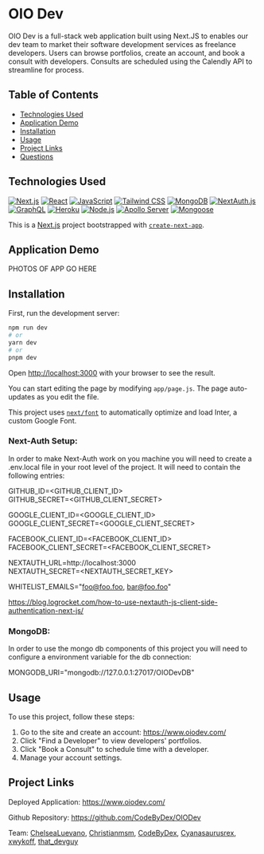 # OIO Dev 

OIO Dev is a full-stack web application built using Next.JS to enables our dev team to market their software development services as freelance developers. Users can browse portfolios, create an account, and book a consult with developers. Consults are scheduled using the Calendly API to streamline for process.

## Table of Contents
- [Technologies Used](#technologies-used)
- [Application Demo](#application-demo)
- [Installation](#installation)
- [Usage](#usage)
- [Project Links](#project-links)
- [Questions](#questions)


## Technologies Used
[![Next.js](https://img.shields.io/badge/Next.js-v12.0.7-black)](https://nextjs.org/)
[![React](https://img.shields.io/badge/React-v17.0.2-blue)](https://reactjs.org/)
[![JavaScript](https://img.shields.io/badge/JavaScript-ES6+-yellow)](https://www.ecma-international.org/ecma-262/)
[![Tailwind CSS](https://img.shields.io/badge/Tailwind_CSS-v2.2.19-38B2AC)](https://tailwindcss.com/)
[![MongoDB](https://img.shields.io/badge/MongoDB-v5.0-green)](https://www.mongodb.com/)
[![NextAuth.js](https://img.shields.io/badge/NextAuth.js-v4.1.0-000000)](https://next-auth.js.org/)
[![GraphQL](https://img.shields.io/badge/GraphQL-v15.6.0-pink)](https://graphql.org/)
[![Heroku](https://img.shields.io/badge/Heroku-deployed-purple)](https://www.heroku.com/)
[![Node.js](https://img.shields.io/badge/Node.js-v14.17.0-green)](https://nodejs.org/)
[![Apollo Server](https://img.shields.io/badge/Apollo_Server-v3.4.0-blue)](https://www.apollographql.com/)
[![Mongoose](https://img.shields.io/badge/Mongoose-v6.1.2-880000)](https://mongoosejs.com/)

This is a [Next.js](https://nextjs.org/) project bootstrapped with [`create-next-app`](https://github.com/vercel/next.js/tree/canary/packages/create-next-app).


## Application Demo
PHOTOS OF APP GO HERE

## Installation

First, run the development server:

```bash
npm run dev
# or
yarn dev
# or
pnpm dev
```

Open [http://localhost:3000](http://localhost:3000) with your browser to see the result.

You can start editing the page by modifying `app/page.js`. The page auto-updates as you edit the file.

This project uses [`next/font`](https://nextjs.org/docs/basic-features/font-optimization) to automatically optimize and load Inter, a custom Google Font.

### Next-Auth Setup:
In order to make Next-Auth work on you machine you will need to create a .env.local file in your root level of the project.  It will need to contain the following entries:

GITHUB_ID=<GITHUB_CLIENT_ID>  
GITHUB_SECRET=<GITHUB_CLIENT_SECRET>  

GOOGLE_CLIENT_ID=<GOOGLE_CLIENT_ID>  
GOOGLE_CLIENT_SECRET=<GOOGLE_CLIENT_SECRET>  

FACEBOOK_CLIENT_ID=<FACEBOOK_CLIENT_ID>  
FACEBOOK_CLIENT_SECRET=<FACEBOOK_CLIENT_SECRET>  

NEXTAUTH_URL=http://localhost:3000  
NEXTAUTH_SECRET=<NEXTAUTH_SECRET_KEY>

WHITELIST_EMAILS="foo@foo.foo, bar@foo.foo"  
  
https://blog.logrocket.com/how-to-use-nextauth-js-client-side-authentication-next-js/

### MongoDB:
In order to use the mongo db components of this project you will need to configure a environment variable for the db connection:

MONGODB_URI="mongodb://127.0.0.1:27017/OIODevDB"



## Usage
To use this project, follow these steps:
1. Go to the site and create an account: https://www.oiodev.com/
2. Click "Find a Developer" to view developers' portfolios.
3. Click "Book a Consult" to schedule time with a developer.
4. Manage your account settings.


## Project Links
  
Deployed Application: https://www.oiodev.com/ 

Github Repository: https://github.com/CodeByDex/OIODev

Team: [ChelseaLuevano](https://github.com/ChelseaLuevano), [Christianmsm](https://github.com/Christianmsm), [CodeByDex](https://github.com/CodeByDex), [Cyanasaurusrex](https://github.com/Cyanasaurusrex), [xwykoff](https://github.com/xwyckoff), [that_devguy](https://github.com/that_devguy)


